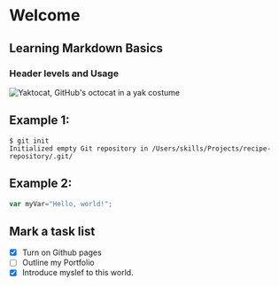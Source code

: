 # Welcome 
## Learning Markdown Basics
### Header levels and Usage
![Yaktocat, GitHub's octocat in a yak costume](https://octodex.github.com/images/yaktocat.png)


## Example 1: 
```
$ git init
Initialized empty Git repository in /Users/skills/Projects/recipe-repository/.git/
```
## Example 2: 
```javascript
var myVar="Hello, world!";
```
## Mark a task list 
- [x] Turn on Github pages
- [ ] Outline my Portfolio 
- [x] Introduce myslef to this world.

